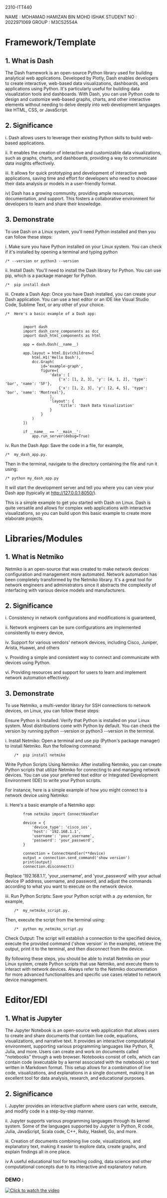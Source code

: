 2310-ITT440

NAME		: MOHAMAD HAMIZAN BIN MOHD ISHAK
STUDENT NO 	: 2022971069
GROUP		: M3CS2554A	


# Framework/Template

## 1. What is Dash
   
The Dash framework is an open-source Python library used for building analytical web applications.
Developed by Plotly, Dash enables developers to create interactive, web-based data visualizations, 
dashboards, and applications using Python.
It's particularly useful for building data visualization tools and dashboards. With Dash, you can 
use Python code to design and customize web-based graphs, charts, and other interactive elements 
without needing to delve deeply into web development languages like HTML, CSS, or JavaScript.


## 2. Significance
   
i.	Dash allows users to leverage their existing Python skills to build web-based applications. 

ii.	It enables the creation of interactive and customizable data visualizations, such 
	as graphs, charts, and dashboards, providing a way to communicate data insights effectively.

iii.	It allows for quick prototyping and development of interactive web applications, saving time and effort
	for developers who need to showcase their data analysis or models in a user-friendly format.

iv)	Dash has a growing community, providing ample resources, documentation, and support. This fosters a collaborative 
	environment for developers to learn and share their knowledge.

## 3. Demonstrate
 
To use Dash on a Linux system, you'll need Python installed and then you can follow these steps:

i.	Make sure you have Python installed on your Linux system. 
You can check if it's installed by opening a terminal and typing python 

	/* --version or python3 --version

ii.	Install Dash: You'll need to install the Dash library for Python. You can use pip, which is a package manager for Python.


	/*  pip install dash

iii.	Create a Dash App: Once you have Dash installed, you can create your Dash application. You can use a text editor or an IDE like Visual Studio Code, Sublime Text, or any other of your choice.

	/*	Here's a basic example of a Dash app:


			import dash
			import dash_core_components as dcc
			import dash_html_components as html

			app = dash.Dash(__name__)

			app.layout = html.Div(children=[
				html.H1('Hello Dash'),
				dcc.Graph(
					id='example-graph',
					figure={
						'data': [
							{'x': [1, 2, 3], 'y': [4, 1, 2], 'type': 'bar', 'name': 'SF'},
							{'x': [1, 2, 3], 'y': [2, 4, 5], 'type': 'bar', 'name': 'Montreal'},
						],
						'layout': {
							'title': 'Dash Data Visualization'
						}
					}
				)
			])

			if __name__ == '__main__':
				app.run_server(debug=True)
	
iv.	Run the Dash App: Save the code in a file, for example, 
		
	/*	my_dash_app.py. 

Then in the terminal, navigate  to the directory containing the file and run it using:



	/* python my_dash_app.py

It will start the development server and tell you where you can view your Dash app (typically at http://127.0.0.1:8050/).

This is a simple example to get you started with Dash on Linux. Dash is quite versatile and allows for complex web 
applications with interactive visualizations, so you can build upon this basic example to create more elaborate projects.


	

# Libraries/Modules


## 1. What is Netmiko
Netmiko is an open-source that was created to make network devices configuration and management more automated. 
Network automation has been completely transformed by the Netmiko library. It's a great tool for network engineers
and administrators since it abstracts the complexity of interfacing with various device models and manufacturers.

## 2. Significance

i.	Consistency in network configurations and modifications is guaranteed,

ii.	Network engineers can be sure configurations are implemented consistently to every device,

iv.	Support for various vendors' network devices, including Cisco, Juniper, Arista, Huawei, and others

v.	Providing a simple and consistent way to connect and communicate with devices using Python.

vi.	Providing resources and support for users to learn and implement network automation effectively.


## 3. Demonstrate
   
To use Netmiko, a multi-vendor library for SSH connections to network devices, on Linux, you can follow these steps:

Ensure Python is Installed: Verify that Python is installed on your Linux system. Most distributions come with Python by default. You can check the version by running python --version or python3 --version in the terminal.

i.	Install Netmiko:
Open a terminal and use pip (Python's package manager) to install Netmiko. Run the following command:


		/*	pip install netmiko

Write Python Scripts Using Netmiko:
After installing Netmiko, you can create Python scripts that utilize Netmiko for connecting to and managing network devices. 
You can use your preferred text editor or Integrated Development Environment (IDE) to write your Python scripts.

For instance, here is a simple example of how you might connect to a network device using Netmiko:

ii.	Here's a basic example of a Netmiko app:

			from netmiko import ConnectHandler

			device = {
				'device_type': 'cisco_ios',
				'host': '192.168.1.1',
				'username': 'your_username',
				'password': 'your_password',
			}

			connection = ConnectHandler(**device)
			output = connection.send_command('show version')
			print(output)
			connection.disconnect()


Replace '192.168.1.1', 'your_username', and 'your_password' with your actual device IP address, 
username, and password, and adjust the commands according to what you want to execute on the network device.

iii.	Run Python Scripts:
Save your Python script with a .py extension, for example, 
		
		/*	my_netmiko_script.py. 

Then, execute the script from the terminal using:
		
		/*	python my_netmiko_script.py
		

Check Output:
The script will establish a connection to the specified device, execute the provided command ('show version' in the example), 
retrieve the output, print it to the terminal, and then disconnect from the device.

By following these steps, you should be able to install Netmiko on your Linux system, create Python scripts that use Netmiko, 
and execute them to interact with network devices. Always refer to the Netmiko documentation for more advanced functionalities 
and specific use cases related to network device management.




# Editor/EDI


## 1. What is Jupyter
   
The Jupyter Notebook is an open-source web application that allows users to create and share documents that contain live code, equations, visualizations, and narrative text. It provides an interactive computational environment, supporting various programming languages like Python, R, Julia, and more. Users can create and work on documents called "notebooks" through a web browser. Notebooks consist of cells, which can contain code (executable by a kernel associated with the notebook) or text written in Markdown format. This setup allows for a combination of live code, visualizations, and explanations in a single document, making it an excellent tool for data analysis, research, and educational purposes.

## 2. Significance

i. 	Jupyter provides an interactive platform where users can write, execute, and modify code in a step-by-step manner.
  
ii.	Jupyter supports various programming languages through its kernel system. Some of the languages supported by 
	Jupyter is Python, R code, Julia, JavaScript, Scala code,  C++, Ruby, Haskell, Go, and more.
  
iii.	Creation of documents combining live code, visualizations, and explanatory text,
	making it easier to explore data, create graphs, and explain findings all in one place.
  
iv	A useful educational tool for teaching coding, data science and other computational 
	concepts due to its interactive and explanatory nature.
		
		

### DEMO :




[![Click to watch the video](https://img.youtube.com/vi/TFrJ2iqWfp0/0.jpg)](https://www.youtube.com/watch?v=TFrJ2iqWfp0)




